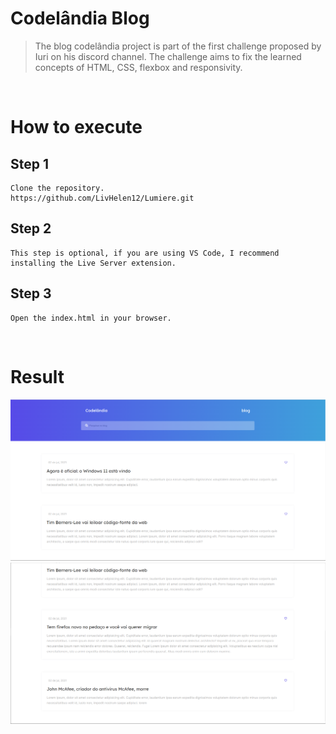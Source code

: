 # Codelândia Blog

> The blog codelândia project is part of the first challenge proposed by Iuri on his discord channel. The challenge aims to fix the learned concepts of HTML, CSS, flexbox and responsivity.

<br/>

# How to execute

## Step 1

```
Clone the repository.
https://github.com/LivHelen12/Lumiere.git
```

## Step 2

```
This step is optional, if you are using VS Code, I recommend installing the Live Server extension.
```

## Step 3

```
Open the index.html in your browser.
```

<br/>

# Result

![Screenshot one](images/screenshot_01.png)
![Screenshot one](images/screenshot_02.png)
